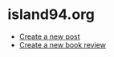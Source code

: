 # island94.org

- [Create a new post](https://github.com/bensheldon/island94.org/actions/workflows/new_post.yml)
- [Create a new book review](https://github.com/bensheldon/island94.org/actions/workflows/new_book.yml)
